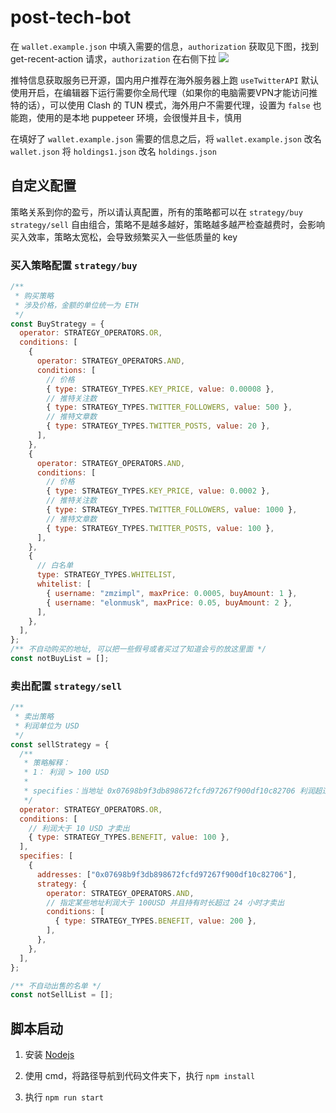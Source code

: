 # post-tech-bot

在 `wallet.example.json` 中填入需要的信息，`authorization` 获取见下图，找到 get-recent-action 请求，`authorization` 在右侧下拉
![](https://i.ibb.co/MG6b8R6/20230921190549.png)

推特信息获取服务已开源，国内用户推荐在海外服务器上跑
`useTwitterAPI` 默认使用开启，在编辑器下运行需要你全局代理（如果你的电脑需要VPN才能访问推特的话），可以使用 Clash 的 TUN 模式，海外用户不需要代理，设置为 `false` 也能跑，使用的是本地 puppeteer 环境，会很慢并且卡，慎用

在填好了 `wallet.example.json` 需要的信息之后，将 `wallet.example.json` 改名 `wallet.json`
将 `holdings1.json` 改名 `holdings.json`

## 自定义配置

策略关系到你的盈亏，所以请认真配置，所有的策略都可以在 `strategy/buy` `strategy/sell` 自由组合，策略不是越多越好，策略越多越严检查越费时，会影响买入效率，策略太宽松，会导致频繁买入一些低质量的 key

### 买入策略配置 `strategy/buy`

```js
/**
 * 购买策略
 * 涉及价格，金额的单位统一为 ETH
 */
const BuyStrategy = {
  operator: STRATEGY_OPERATORS.OR,
  conditions: [
    {
      operator: STRATEGY_OPERATORS.AND,
      conditions: [
        // 价格
        { type: STRATEGY_TYPES.KEY_PRICE, value: 0.00008 },
        // 推特关注数
        { type: STRATEGY_TYPES.TWITTER_FOLLOWERS, value: 500 },
        // 推特文章数
        { type: STRATEGY_TYPES.TWITTER_POSTS, value: 20 },
      ],
    },
    {
      operator: STRATEGY_OPERATORS.AND,
      conditions: [
        // 价格
        { type: STRATEGY_TYPES.KEY_PRICE, value: 0.0002 },
        // 推特关注数
        { type: STRATEGY_TYPES.TWITTER_FOLLOWERS, value: 1000 },
        // 推特文章数
        { type: STRATEGY_TYPES.TWITTER_POSTS, value: 100 },
      ],
    },
    {
      // 白名单
      type: STRATEGY_TYPES.WHITELIST,
      whitelist: [
        { username: "zmzimpl", maxPrice: 0.0005, buyAmount: 1 },
        { username: "elonmusk", maxPrice: 0.05, buyAmount: 2 },
      ],
    },
  ],
};
/** 不自动购买的地址, 可以把一些假号或者买过了知道会亏的放这里面 */
const notBuyList = [];
```

### 卖出配置 `strategy/sell`

```js
/**
 * 卖出策略
 * 利润单位为 USD
 */
const sellStrategy = {
  /**
   * 策略解释：
   * 1： 利润 > 100 USD
   * 
   * specifies：当地址 0x07698b9f3db898672fcfd97267f900df10c82706 利润超过 200 USD 才会卖出 0x07698b9f3db898672fcfd97267f900df10c82706
   */
  operator: STRATEGY_OPERATORS.OR,
  conditions: [
    // 利润大于 10 USD 才卖出
    { type: STRATEGY_TYPES.BENEFIT, value: 100 },
  ],
  specifies: [
    {
      addresses: ["0x07698b9f3db898672fcfd97267f900df10c82706"],
      strategy: {
        operator: STRATEGY_OPERATORS.AND,
        // 指定某些地址利润大于 100USD 并且持有时长超过 24 小时才卖出
        conditions: [
          { type: STRATEGY_TYPES.BENEFIT, value: 200 },
        ],
      },
    },
  ],
};

/** 不自动出售的名单 */
const notSellList = [];

```

## 脚本启动

1. 安装 [Nodejs](https://nodejs.org/en/download)
2. 使用 cmd，将路径导航到代码文件夹下，执行 `npm install`

3. 执行 `npm run start`
